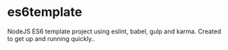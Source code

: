 # es6template
NodeJS ES6 template project using eslint, babel, gulp and karma. Created to get up and running quickly..
